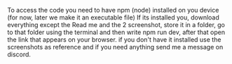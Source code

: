 To access the code you need to have npm (node) installed on you device (for now, later we make it an executable file)
If its installed you, download everything except the Read me and the 2 screenshot, store it in a folder, go to that folder using the terminal and then write npm run dev, after that open the link that appears on your browser.
if you don't have it installed use the screenshots as reference and if you need anything send me a message on discord.
